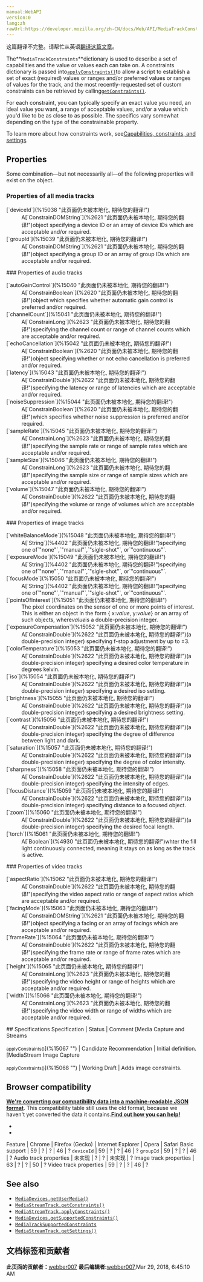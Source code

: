```yaml
---
manual:WebAPI
version:0
lang:zh
rawUrl:https://developer.mozilla.org/zh-CN/docs/Web/API/MediaTrackConstraints
---
```




这篇翻译不完整。请帮忙从英语[翻译这篇文章](%15037 "")。






The**`MediaTrackConstraints`**dictionary is used to describe a set of capabilities and the value or values each can take on. A constraints dictionary is passed into[`applyConstraints()`](%15019 "此页面仍未被本地化, 期待您的翻译!")to allow a script to establish a set of exact (required) values or ranges and/or preferred values or ranges of values for the track, and the most recently-requested set of custom constraints can be retrieved by calling[`getConstraints()`](%15018 "的getConstraints()所述{{domxref（“MediaStreamTrack”）}}的方法接口返回{{domxref（“MediaTrackConstraints”）}}包含集使用现有呼叫最近的轨道建立约束来{{domxref（“MediaStreamTrack对象.applyConstraints“，”applyConstraints（）“）}}。这些约束指示网站或应用程序指定的值和值范围对于包含的可约束属性是必需的或可接受的。").



For each constraint, you can typically specify an exact value you need, an ideal value you want, a range of acceptable values, and/or a value which you&#39;d like to be as close to as possible. The specifics vary somewhat depending on the type of the constrainable property.



To learn more about how constraints work, see[Capabilities, constraints, and settings](%5050 "").


## Properties<a name="Properties"></a>


Some combination—but not necessarily all—of the following properties will exist on the object.


### Properties of all media tracks<a name="Properties_of_all_media_tracks"></a>
<dl><dt>[`deviceId`](%15038 "此页面仍未被本地化, 期待您的翻译!")</dt><dd>A[`ConstrainDOMString`](%2621 "此页面仍未被本地化, 期待您的翻译!")object specifying a device ID or an array of device IDs which are acceptable and/or required.</dd><dt>[`groupId`](%15039 "此页面仍未被本地化, 期待您的翻译!")</dt><dd>A[`ConstrainDOMString`](%2621 "此页面仍未被本地化, 期待您的翻译!")object specifying a group ID or an array of group IDs which are acceptable and/or required.</dd></dl>
### Properties of audio tracks<a name="Properties_of_audio_tracks"></a>
<dl><dt>[`autoGainControl`](%15040 "此页面仍未被本地化, 期待您的翻译!")</dt><dd>A[`ConstrainBoolean`](%2620 "此页面仍未被本地化, 期待您的翻译!")object which specifies whether automatic gain control is preferred and/or required.</dd><dt>[`channelCount`](%15041 "此页面仍未被本地化, 期待您的翻译!")</dt><dd>A[`ConstrainLong`](%2623 "此页面仍未被本地化, 期待您的翻译!")specifying the channel count or range of channel counts which are acceptable and/or required.</dd><dt>[`echoCancellation`](%15042 "此页面仍未被本地化, 期待您的翻译!")</dt><dd>A[`ConstrainBoolean`](%2620 "此页面仍未被本地化, 期待您的翻译!")object specifying whether or not echo cancellation is preferred and/or required.</dd><dt>[`latency`](%15043 "此页面仍未被本地化, 期待您的翻译!")</dt><dd>A[`ConstrainDouble`](%2622 "此页面仍未被本地化, 期待您的翻译!")specifying the latency or range of latencies which are acceptable and/or required.</dd><dt>[`noiseSuppression`](%15044 "此页面仍未被本地化, 期待您的翻译!")</dt><dd>A[`ConstrainBoolean`](%2620 "此页面仍未被本地化, 期待您的翻译!")which specifies whether noise suppression is preferred and/or required.</dd><dt>[`sampleRate`](%15045 "此页面仍未被本地化, 期待您的翻译!")</dt><dd>A[`ConstrainLong`](%2623 "此页面仍未被本地化, 期待您的翻译!")specifying the sample rate or range of sample rates which are acceptable and/or required.</dd><dt>[`sampleSize`](%15046 "此页面仍未被本地化, 期待您的翻译!")</dt><dd>A[`ConstrainLong`](%2623 "此页面仍未被本地化, 期待您的翻译!")specifying the sample size or range of sample sizes which are acceptable and/or required.</dd><dt>[`volume`](%15047 "此页面仍未被本地化, 期待您的翻译!")</dt><dd>A[`ConstrainDouble`](%2622 "此页面仍未被本地化, 期待您的翻译!")specifying the volume or range of volumes which are acceptable and/or required.</dd></dl>
### Properties of image tracks<a name="Properties_of_image_tracks"></a>
<dl><dt>[`whiteBalanceMode`](%15048 "此页面仍未被本地化, 期待您的翻译!")</dt><dd>A[`String`](%4402 "此页面仍未被本地化, 期待您的翻译!")specifying one of`"none"`,`"manual"`,`"sigle-shot"`, or`"continuous"`.</dd><dt>[`exposureMode`](%15049 "此页面仍未被本地化, 期待您的翻译!")</dt><dd>A[`String`](%4402 "此页面仍未被本地化, 期待您的翻译!")specifying one of`"none"`,`"manual"`,`"sigle-shot"`, or`"continuous"`.</dd><dt>[`focusMode`](%15050 "此页面仍未被本地化, 期待您的翻译!")</dt><dd>A[`String`](%4402 "此页面仍未被本地化, 期待您的翻译!")specifying one of`"none"`,`"manual"`,`"sigle-shot"`, or`"continuous"`.</dd><dt>[`pointsOfInterest`](%15051 "此页面仍未被本地化, 期待您的翻译!")</dt><dd>The pixel coordinates on the sensor of one or more points of interest. This is either an object in the form { x:<em>value</em>, y:<em>value</em>} or an array of such objects, where<em>value</em>is a double-precision integer.</dd><dt>[`exposureCompensation`](%15052 "此页面仍未被本地化, 期待您的翻译!")</dt><dd>A[`ConstrainDouble`](%2622 "此页面仍未被本地化, 期待您的翻译!")(a double-precision integer) specifying f-stop adjustment by up to ±3.</dd><dt>[`colorTemperature`](%15053 "此页面仍未被本地化, 期待您的翻译!")</dt><dd>A[`ConstrainDouble`](%2622 "此页面仍未被本地化, 期待您的翻译!")(a double-precision integer) specifying a desired color temperature in degrees kelvin.</dd><dt>[`iso`](%15054 "此页面仍未被本地化, 期待您的翻译!")</dt><dd>A[`ConstrainDouble`](%2622 "此页面仍未被本地化, 期待您的翻译!")(a double-precision integer) specifying a desired iso setting.</dd><dt>[`brightness`](%15055 "此页面仍未被本地化, 期待您的翻译!")</dt><dd>A[`ConstrainDouble`](%2622 "此页面仍未被本地化, 期待您的翻译!")(a double-precision integer) specifying a desired brightness setting.</dd><dt>[`contrast`](%15056 "此页面仍未被本地化, 期待您的翻译!")</dt><dd>A[`ConstrainDouble`](%2622 "此页面仍未被本地化, 期待您的翻译!")(a double-precision integer) specifying the degree of difference between light and dark.</dd><dt>[`saturation`](%15057 "此页面仍未被本地化, 期待您的翻译!")</dt><dd>A[`ConstrainDouble`](%2622 "此页面仍未被本地化, 期待您的翻译!")(a double-precision integer) specifying the degree of color intensity.</dd><dt>[`sharpness`](%15058 "此页面仍未被本地化, 期待您的翻译!")</dt><dd>A[`ConstrainDouble`](%2622 "此页面仍未被本地化, 期待您的翻译!")(a double-precision integer) specifying the intensity of edges.</dd><dt>[`focusDistance`](%15059 "此页面仍未被本地化, 期待您的翻译!")</dt><dd>A[`ConstrainDouble`](%2622 "此页面仍未被本地化, 期待您的翻译!")(a double-precision integer) specifying distance to a focused object.</dd><dt>[`zoom`](%15060 "此页面仍未被本地化, 期待您的翻译!")</dt><dd>A[`ConstrainDouble`](%2622 "此页面仍未被本地化, 期待您的翻译!")(a double-precision integer) specifying the desired focal length.</dd><dt>[`torch`](%15061 "此页面仍未被本地化, 期待您的翻译!")</dt><dd>A[`Boolean`](%4930 "此页面仍未被本地化, 期待您的翻译!")whter the fill light continuously connected, meaning it stays on as long as the track is active.</dd></dl>
### Properties of video tracks<a name="Properties_of_video_tracks"></a>
<dl><dt>[`aspectRatio`](%15062 "此页面仍未被本地化, 期待您的翻译!")</dt><dd>A[`ConstrainDouble`](%2622 "此页面仍未被本地化, 期待您的翻译!")specifying the video aspect ratio or range of aspect ratios which are acceptable and/or required.</dd><dt>[`facingMode`](%15063 "此页面仍未被本地化, 期待您的翻译!")</dt><dd>A[`ConstrainDOMString`](%2621 "此页面仍未被本地化, 期待您的翻译!")object specifying a facing or an array of facings which are acceptable and/or required.</dd><dt>[`frameRate`](%15064 "此页面仍未被本地化, 期待您的翻译!")</dt><dd>A[`ConstrainDouble`](%2622 "此页面仍未被本地化, 期待您的翻译!")specifying the frame rate or range of frame rates which are acceptable and/or required.</dd><dt>[`height`](%15065 "此页面仍未被本地化, 期待您的翻译!")</dt><dd>A[`ConstrainLong`](%2623 "此页面仍未被本地化, 期待您的翻译!")specifying the video height or range of heights which are acceptable and/or required.</dd><dt>[`width`](%15066 "此页面仍未被本地化, 期待您的翻译!")</dt><dd>A[`ConstrainLong`](%2623 "此页面仍未被本地化, 期待您的翻译!")specifying the video width or range of widths which are acceptable and/or required.</dd></dl>
## Specifications<a name="Specifications"></a>
Specification | Status | Comment 
[Media Capture and Streams<br></br><small>applyConstraints()</small>](%15067 "") | Candidate Recommendation | Initial definition. 
[MediaStream Image Capture<br></br><small>applyConstraints()</small>](%15068 "") | Working Draft | Adds image constraints. 


## Browser compatibility<a name="Browser_compatibility"></a>


**[We&#39;re converting our compatibility data into a machine-readable JSON format](%3344 "")**. This compatibility table still uses the old format, because we haven&#39;t yet converted the data it contains.**[Find out how you can help!](%3392 "")**


* 
* 
Feature | Chrome | Firefox (Gecko) | Internet Explorer | Opera | Safari 
Basic support | 59 | ? | ? | 46 | ? 
`deviceId` | 59 | ? | ? | 46 | ? 
`groupId` | 59 | ? | ? | 46 | ? 
Audio track properties | 未实现 | ? | ? | 未实现 | ? 
Image track properties | 63 | ? | ? | 50 | ? 
Video track properties | 59 | ? | ? | 46 | ? 




## See also<a name="See_also"></a>

* [`MediaDevices.getUserMedia()`](%14665 "通常你可以使用 navigator.mediaDevices 来获取 MediaDevices ，例如：")
* [`MediaStreamTrack.getConstraints()`](%15018 "的getConstraints()所述{{domxref（“MediaStreamTrack”）}}的方法接口返回{{domxref（“MediaTrackConstraints”）}}包含集使用现有呼叫最近的轨道建立约束来{{domxref（“MediaStreamTrack对象.applyConstraints“，”applyConstraints（）“）}}。这些约束指示网站或应用程序指定的值和值范围对于包含的可约束属性是必需的或可接受的。")
* [`MediaStreamTrack.applyConstraints()`](%15019 "此页面仍未被本地化, 期待您的翻译!")
* [`MediaDevices.getSupportedConstraints()`](%15069 "此页面仍未被本地化, 期待您的翻译!")
* [`MediaTrackSupportedConstraints`](%2903 "此页面仍未被本地化, 期待您的翻译!")
* [`MediaStreamTrack.getSettings()`](%15020 "此页面仍未被本地化, 期待您的翻译!")



## 文档标签和贡献者
**此页面的贡献者：**[webber007](%14675 "")
**最后编辑者:**[webber007](%14675 ""),<time>Mar 29, 2018, 6:45:10 AM</time>



